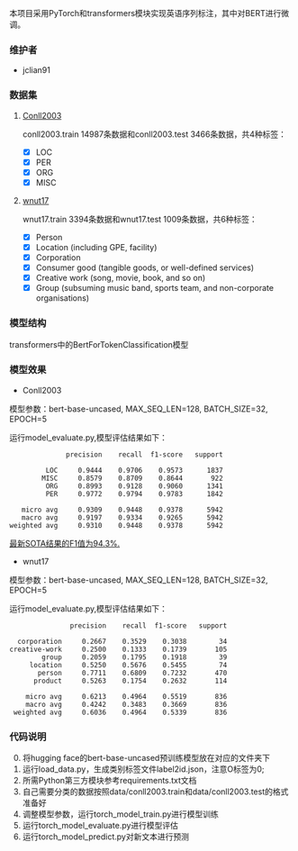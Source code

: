 本项目采用PyTorch和transformers模块实现英语序列标注，其中对BERT进行微调。

### 维护者

- jclian91

### 数据集

1. [Conll2003](https://www.clips.uantwerpen.be/conll2003/ner/)

    conll2003.train 14987条数据和conll2003.test 3466条数据，共4种标签：
    
    + [x] LOC
    + [x] PER
    + [x] ORG
    + [x] MISC
    
2. [wnut17](https://noisy-text.github.io/2017/emerging-rare-entities.html)

    wnut17.train 3394条数据和wnut17.test 1009条数据，共6种标签：
    
    + [x] Person
    + [x] Location (including GPE, facility)
    + [x] Corporation
    + [x] Consumer good (tangible goods, or well-defined services)
    + [x] Creative work (song, movie, book, and so on)
    + [x] Group (subsuming music band, sports team, and non-corporate organisations)

### 模型结构

transformers中的BertForTokenClassification模型

### 模型效果

- Conll2003

模型参数：bert-base-uncased, MAX_SEQ_LEN=128, BATCH_SIZE=32, EPOCH=5

运行model_evaluate.py,模型评估结果如下：

```
              precision    recall  f1-score   support

         LOC     0.9444    0.9706    0.9573      1837
        MISC     0.8579    0.8709    0.8644       922
         ORG     0.8993    0.9128    0.9060      1341
         PER     0.9772    0.9794    0.9783      1842

   micro avg     0.9309    0.9448    0.9378      5942
   macro avg     0.9197    0.9334    0.9265      5942
weighted avg     0.9310    0.9448    0.9378      5942
```

[最新SOTA结果的F1值为94.3%.](https://github.com/sebastianruder/NLP-progress/blob/master/english/named_entity_recognition.md)

- wnut17

模型参数：bert-base-uncased, MAX_SEQ_LEN=128, BATCH_SIZE=32, EPOCH=5

运行model_evaluate.py,模型评估结果如下：

```
               precision    recall  f1-score   support

  corporation     0.2667    0.3529    0.3038        34
creative-work     0.2500    0.1333    0.1739       105
        group     0.2059    0.1795    0.1918        39
     location     0.5250    0.5676    0.5455        74
       person     0.7711    0.6809    0.7232       470
      product     0.5263    0.1754    0.2632       114

    micro avg     0.6213    0.4964    0.5519       836
    macro avg     0.4242    0.3483    0.3669       836
 weighted avg     0.6036    0.4964    0.5339       836
```


### 代码说明

0. 将hugging face的bert-base-uncased预训练模型放在对应的文件夹下
1. 运行load_data.py，生成类别标签文件label2id.json，注意O标签为0;
2. 所需Python第三方模块参考requirements.txt文档
3. 自己需要分类的数据按照data/conll2003.train和data/conll2003.test的格式准备好
4. 调整模型参数，运行torch_model_train.py进行模型训练
5. 运行torch_model_evaluate.py进行模型评估
6. 运行torch_model_predict.py对新文本进行预测